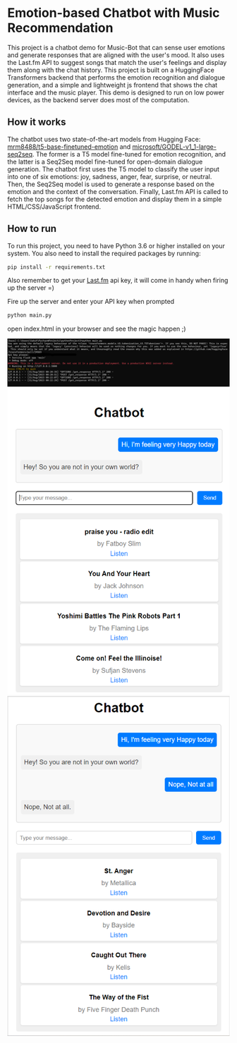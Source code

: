 # Emotion-based Chatbot with Music Recommendation


This project is a chatbot demo for Music-Bot that can sense user emotions and generate responses that are aligned with the user's mood. It also uses the Last.fm API to suggest songs that match the user's feelings and display them along with the chat history. This project is built on a HuggingFace Transformers backend that performs the emotion recognition and dialogue generation, and a simple and lightweight js frontend that shows the chat interface and the music player. This demo is designed to run on low power devices, as the backend server does most of the computation. 
## How it works

The chatbot uses two state-of-the-art models from Hugging Face: [mrm8488/t5-base-finetuned-emotion](https://huggingface.co/mrm8488/t5-base-finetuned-emotion) and [microsoft/GODEL-v1_1-large-seq2seq](https://huggingface.co/microsoft/GODEL-v1_1-large-seq2seq). The former is a T5 model fine-tuned for emotion recognition, and the latter is a Seq2Seq model fine-tuned for open-domain dialogue generation. The chatbot first uses the T5 model to classify the user input into one of six emotions: joy, sadness, anger, fear, surprise, or neutral. Then, the Seq2Seq model is used to generate a response based on the emotion and the context of the conversation. Finally, Last.fm API is called to fetch the top songs for the detected emotion and display them in a simple HTML/CSS/JavaScript frontend.

## How to run

To run this project, you need to have Python 3.6 or higher installed on your system. You also need to install the required packages by running:

```bash
pip install -r requirements.txt
```
Also remember to get your [Last.fm](https://www.last.fm/api) api key, it will come in handy when firing up the server =)


Fire up the server and enter your API key when prompted
```bash
python main.py
```

open index.html in your browser and see the magic happen ;)



![Alt text](./SS3.png)
![Alt text](./SS1.png)
![Alt text](./SS2.png)



